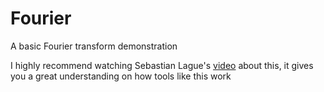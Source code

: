 # Fourier
A basic Fourier transform demonstration  

I highly recommend watching Sebastian Lague's [video](https://www.youtube.com/watch?v=iA6wRgwl7k0) about this, it gives you a great understanding on how tools like this work